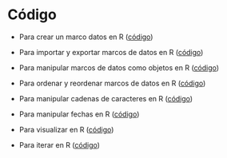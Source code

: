 # Código

-   Para crear un marco datos en R
    ([código](https://agusnieto77.github.io/Sem-HCACSo/codigo/df "data frame"))

-   Para importar y exportar marcos de datos en R
    ([código](https://agusnieto77.github.io/Sem-HCACSo/codigo/read_save "import export"))

-   Para manipular marcos de datos como objetos en R
    ([código](https://agusnieto77.github.io/Sem-HCACSo/codigo/manipular "manipular"))

-   Para ordenar y reordenar marcos de datos en R
    ([código](https://agusnieto77.github.io/Sem-HCACSo/codigo/ordenar "ordenar"))

-   Para manipular cadenas de caracteres en R
    ([código](https://agusnieto77.github.io/Sem-HCACSo/codigo/strings "strings"))

-   Para manipular fechas en R
    ([código](https://agusnieto77.github.io/Sem-HCACSo/codigo/fechas "fechas"))

-   Para visualizar en R
    ([código](https://agusnieto77.github.io/Sem-HCACSo/codigo/vis "visualización"))

-   Para iterar en R
    ([código](https://agusnieto77.github.io/Sem-HCACSo/codigo/iterar "iterar"))
